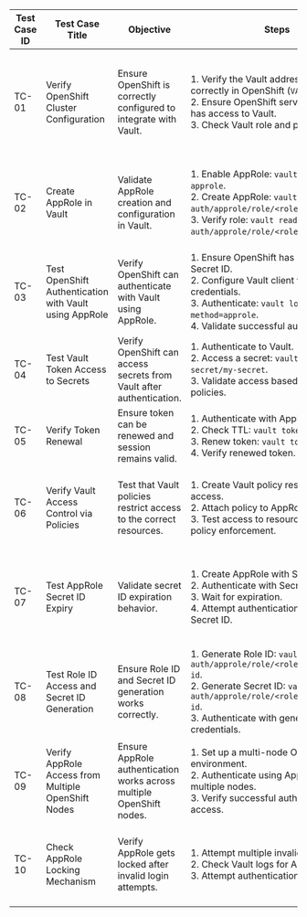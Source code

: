 | **Test Case ID** | **Test Case Title**                                    | **Objective**                                                       | **Steps**                                                                                                                                                     | **Expected Result**                                                                                                                                                                     |
|------------------|--------------------------------------------------------|---------------------------------------------------------------------|---------------------------------------------------------------------------------------------------------------------------------------------------------------|------------------------------------------------------------------------------------------------------------------------------------------------------------------------------------------|
| TC-01            | Verify OpenShift Cluster Configuration                 | Ensure OpenShift is correctly configured to integrate with Vault.    | 1. Verify the Vault address is set correctly in OpenShift (`VAULT_ADDR`).<br>2. Ensure OpenShift service account has access to Vault.<br>3. Check Vault role and policies. | OpenShift should be configured to interact with Vault.<br>Vault URL and credentials should be set properly. |
| TC-02            | Create AppRole in Vault                               | Validate AppRole creation and configuration in Vault.               | 1. Enable AppRole: `vault auth enable approle`.<br>2. Create AppRole: `vault write auth/approle/role/<role_name>`.<br>3. Verify role: `vault read auth/approle/role/<role_name>`. | AppRole should be created successfully and Vault should return the AppRole's details. |
| TC-03            | Test OpenShift Authentication with Vault using AppRole | Verify OpenShift can authenticate with Vault using AppRole.          | 1. Ensure OpenShift has Role ID and Secret ID.<br>2. Configure Vault client with AppRole credentials.<br>3. Authenticate: `vault login -method=approle`.<br>4. Validate successful authentication. | OpenShift should authenticate successfully with Vault and receive a token. |
| TC-04            | Test Vault Token Access to Secrets                    | Verify OpenShift can access secrets from Vault after authentication. | 1. Authenticate to Vault.<br>2. Access a secret: `vault kv get secret/my-secret`.<br>3. Validate access based on AppRole policies. | OpenShift should retrieve the secret from Vault successfully. |
| TC-05            | Verify Token Renewal                                  | Ensure token can be renewed and session remains valid.              | 1. Authenticate with AppRole.<br>2. Check TTL: `vault token lookup`.<br>3. Renew token: `vault token renew`.<br>4. Verify renewed token. | Token should be renewable and TTL extended. |
| TC-06            | Verify Vault Access Control via Policies              | Test that Vault policies restrict access to the correct resources.   | 1. Create Vault policy restricting access.<br>2. Attach policy to AppRole.<br>3. Test access to resources and verify policy enforcement. | OpenShift should only access permitted resources as per Vault policy. |
| TC-07            | Test AppRole Secret ID Expiry                         | Validate secret ID expiration behavior.                              | 1. Create AppRole with Secret ID TTL.<br>2. Authenticate with Secret ID.<br>3. Wait for expiration.<br>4. Attempt authentication with expired Secret ID. | After TTL expires, the Secret ID should become invalid and authentication should fail. |
| TC-08            | Test Role ID Access and Secret ID Generation          | Ensure Role ID and Secret ID generation works correctly.            | 1. Generate Role ID: `vault read auth/approle/role/<role_name>/role-id`.<br>2. Generate Secret ID: `vault write -f auth/approle/role/<role_name>/secret-id`.<br>3. Authenticate with generated credentials. | Role ID and Secret ID should be generated successfully. Vault should authenticate correctly. |
| TC-09            | Verify AppRole Access from Multiple OpenShift Nodes    | Ensure AppRole authentication works across multiple OpenShift nodes. | 1. Set up a multi-node OpenShift environment.<br>2. Authenticate using AppRole on multiple nodes.<br>3. Verify successful authentication and access. | Authentication should work across all OpenShift nodes without issues. |
| TC-10            | Check AppRole Locking Mechanism                       | Verify AppRole gets locked after invalid login attempts.            | 1. Attempt multiple invalid logins.<br>2. Check Vault logs for AppRole lock.<br>3. Attempt authentication after lock. | AppRole should be locked after defined failed attempts and authentication should fail. |
